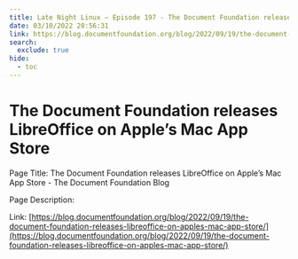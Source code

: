 ```yaml
---
title: Late Night Linux – Episode 197 - The Document Foundation releases LibreOffice on Apple’s Mac App Store
date: 03/10/2022 20:56:31
link: https://blog.documentfoundation.org/blog/2022/09/19/the-document-foundation-releases-libreoffice-on-apples-mac-app-store/
search:
  exclude: true
hide:
  - toc
---
```


# The Document Foundation releases LibreOffice on Apple’s Mac App Store

Page Title: The Document Foundation releases LibreOffice on Apple’s Mac App Store - The Document Foundation Blog

Page Description:  

Link: [https://blog.documentfoundation.org/blog/2022/09/19/the-document-foundation-releases-libreoffice-on-apples-mac-app-store/](https://blog.documentfoundation.org/blog/2022/09/19/the-document-foundation-releases-libreoffice-on-apples-mac-app-store/)